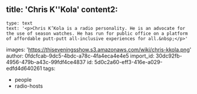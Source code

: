 title: 'Chris K''Kola'
content2:
  -
    type: text
    text: '<p>Chris K’Kola is a radio personality. He is an advocate for the use of season watches. He has run for public office on a platform of affordable putt-putt all-inclusive experiences for all.&nbsp;</p>'
images: 'https://thiseveningsshow.s3.amazonaws.com/wiki/chris-kkola.png'
author: 0fdcfcab-9dc5-4bdc-a78c-4fa4eca4e4e5
import_id: 30dc92fb-4956-479b-a43c-99fdf4ce4837
id: 5d0c2a60-eff3-416e-a029-edfd4d640261
tags:
  - people
  - radio-hosts
